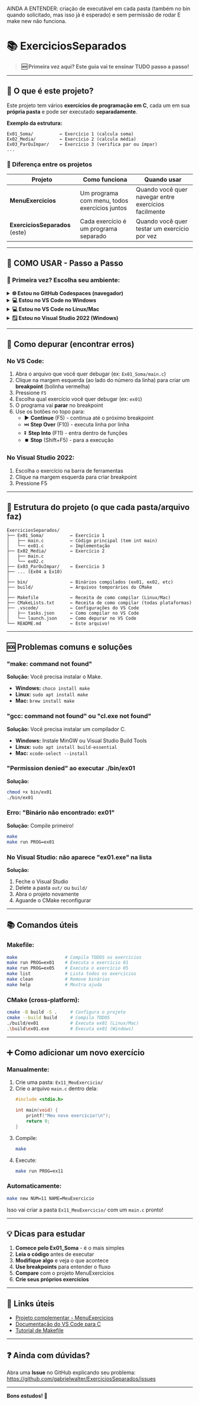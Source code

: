 AINDA A ENTENDER: criação de executável em cada pasta (também no bin quando solicitado, mas isso já é esperado) e sem permissão de rodar E make new não funciona.

# 📚 ExerciciosSeparados

> **🆕 Primeira vez aqui? Este guia vai te ensinar TUDO passo a passo!**

---

## 🤔 O que é este projeto?

Este projeto tem vários **exercícios de programação em C**, cada um em sua **própria pasta** e pode ser executado **separadamente**.

**Exemplo da estrutura:**
```
Ex01_Soma/          ← Exercício 1 (calcula soma)
Ex02_Media/         ← Exercício 2 (calcula média)
Ex03_ParOuImpar/    ← Exercício 3 (verifica par ou ímpar)
...
```

### 🔗 Diferença entre os projetos

| Projeto | Como funciona | Quando usar |
|---------|---------------|-------------|
| **MenuExercicios** | Um programa com menu, todos exercícios juntos | Quando você quer navegar entre exercícios facilmente |
| **ExerciciosSeparados** (este) | Cada exercício é um programa separado | Quando você quer testar um exercício por vez |

---

## 🚀 COMO USAR - Passo a Passo

### 📍 Primeira vez? Escolha seu ambiente:

<details>
<summary><b>🌐 Estou no GitHub Codespaces (navegador)</b></summary>

**Você já está pronto!** O ambiente já tem tudo instalado.

1. Abra o terminal (`` Ctrl+` `` ou menu Terminal → New Terminal)
2. Compile todos os exercícios:
   ```bash
   make
   ```
3. Execute um exercício específico:
   ```bash
   make run PROG=ex01    # Executa o exercício 1
   make run PROG=ex05    # Executa o exercício 5
   ```
4. Veja a lista de exercícios disponíveis:
   ```bash
   make list
   ```

**Para depurar (F5):**
- Pressione `F5`
- É preciso instalar a extensão C/C++ da Microsoft no Codespace
- Escolha "Debug - Escolher exercício"
- Digite o nome (ex: `ex01`)
- O programa vai parar nos breakpoints

</details>

<details>
<summary><b>💻 Estou no VS Code no Windows</b></summary>

### Passo 1: Instalar ferramentas necessárias

**Opção A - Instalar tudo de uma vez (recomendado):**
1. Abra o PowerShell **como Administrador**
2. Instale o Chocolatey (gerenciador de pacotes):
   ```powershell
   Set-ExecutionPolicy Bypass -Scope Process -Force; [System.Net.ServicePointManager]::SecurityProtocol = [System.Net.ServicePointManager]::SecurityProtocol -bor 3072; iex ((New-Object System.Net.WebClient).DownloadString('https://community.chocolatey.org/install.ps1'))
   ```
3. Instale o compilador e CMake:
   ```powershell
   choco install mingw cmake make -y
   ```
4. **Feche e abra o VS Code novamente**

**Opção B - Instalar o Visual Studio Build Tools:**
1. Baixe: https://visualstudio.microsoft.com/downloads/
2. Instale "Build Tools for Visual Studio"
3. Marque "Desktop development with C++"

### Passo 2: Compilar e executar

No VS Code:
1. Abra a pasta do projeto (File → Open Folder)
2. Abra o terminal (`` Ctrl+` ``)
3. Compile:
   ```bash
   make
   ```
4. Execute um exercício:
   ```bash
   make run PROG=ex01
   ```

**OU simplesmente:**
- Pressione `Ctrl+Shift+B` (compila todos)
- Pressione `F5` (escolhe qual exercício debugar)

</details>

<details>
<summary><b>💻 Estou no VS Code no Linux/Mac</b></summary>

### Passo 1: Instalar ferramentas necessárias

Abra o terminal e execute:

**Ubuntu/Debian:**
```bash
sudo apt update
sudo apt install build-essential gdb cmake -y
```

**Fedora:**
```bash
sudo dnf install gcc gdb cmake make -y
```

**Mac:**
```bash
brew install gcc cmake
```

### Passo 2: Compilar e executar

No VS Code:
1. Abra a pasta do projeto (File → Open Folder)
2. Abra o terminal (`` Ctrl+` ``)
3. Compile:
   ```bash
   make
   ```
4. Execute um exercício:
   ```bash
   make run PROG=ex01
   ```

**OU simplesmente:**
- Pressione `Ctrl+Shift+B` (compila todos)
- Pressione `F5` (escolhe qual exercício debugar)

</details>

<details>
<summary><b>🪟 Estou no Visual Studio 2022 (Windows)</b></summary>

### Como usar com CMake (Recomendado)

1. Abra o Visual Studio 2022
2. Clique em **"Abrir uma pasta local"** (ou File → Open → Folder)
3. Selecione a pasta `ExerciciosSeparados`
4. O Visual Studio vai detectar o `CMakeLists.txt` automaticamente
5. Aguarde alguns segundos (ele vai configurar o projeto)
6. **Na barra de ferramentas**, escolha qual exercício executar:
   - Clique na lista suspensa (onde está escrito "Selecionar Item de Inicialização")
   - Escolha `ex01.exe`, `ex02.exe`, etc.
7. Pressione `F5` para compilar e executar o exercício escolhido

**Dica:** Você pode alternar entre diferentes exercícios sem recompilar tudo!

</details>

---

## 🐛 Como depurar (encontrar erros)

### No VS Code:
1. Abra o arquivo que você quer debugar (ex: `Ex01_Soma/main.c`)
2. Clique na margem esquerda (ao lado do número da linha) para criar um **breakpoint** (bolinha vermelha)
3. Pressione `F5`
4. Escolha qual exercício você quer debugar (ex: `ex01`)
5. O programa vai **parar** no breakpoint
6. Use os botões no topo para:
   - ▶️ **Continue** (F5) - continua até o próximo breakpoint
   - ⏭️ **Step Over** (F10) - executa linha por linha
   - ⏬ **Step Into** (F11) - entra dentro de funções
   - ⏹️ **Stop** (Shift+F5) - para a execução

### No Visual Studio 2022:
1. Escolha o exercício na barra de ferramentas
2. Clique na margem esquerda para criar breakpoint
3. Pressione F5

---

## 📁 Estrutura do projeto (o que cada pasta/arquivo faz)

```
ExerciciosSeparados/
├── Ex01_Soma/          ← Exercício 1
│   ├── main.c          ← Código principal (tem int main)
│   └── ex01.c          ← Implementação
├── Ex02_Media/         ← Exercício 2
│   ├── main.c
│   └── ex02.c
├── Ex03_ParOuImpar/    ← Exercício 3
├── ... (Ex04 a Ex10)
│
├── bin/                ← Binários compilados (ex01, ex02, etc)
├── build/              ← Arquivos temporários do CMake
│
├── Makefile            ← Receita de como compilar (Linux/Mac)
├── CMakeLists.txt      ← Receita de como compilar (todas plataformas)
├── .vscode/            ← Configurações do VS Code
│   ├── tasks.json      ← Como compilar no VS Code
│   └── launch.json     ← Como depurar no VS Code
└── README.md           ← Este arquivo!
```

---

## 🆘 Problemas comuns e soluções

### "make: command not found"
**Solução:** Você precisa instalar o Make.
- **Windows:** `choco install make`
- **Linux:** `sudo apt install make`
- **Mac:** `brew install make`

### "gcc: command not found" ou "cl.exe not found"
**Solução:** Você precisa instalar um compilador C.
- **Windows:** Instale MinGW ou Visual Studio Build Tools
- **Linux:** `sudo apt install build-essential`
- **Mac:** `xcode-select --install`

### "Permission denied" ao executar ./bin/ex01
**Solução:**
```bash
chmod +x bin/ex01
./bin/ex01
```

### Erro: "Binário não encontrado: ex01"
**Solução:** Compile primeiro!
```bash
make
make run PROG=ex01
```

### No Visual Studio: não aparece "ex01.exe" na lista
**Solução:** 
1. Feche o Visual Studio
2. Delete a pasta `out/` ou `build/`
3. Abra o projeto novamente
4. Aguarde o CMake reconfigurar

---

## 📚 Comandos úteis

### Makefile:
```bash
make                  # Compila TODOS os exercícios
make run PROG=ex01    # Executa o exercício 01
make run PROG=ex05    # Executa o exercício 05
make list             # Lista todos os exercícios
make clean            # Remove binários
make help             # Mostra ajuda
```

### CMake (cross-platform):
```bash
cmake -B build -S .     # Configura o projeto
cmake --build build     # Compila TODOS
./build/ex01            # Executa ex01 (Linux/Mac)
.\build\ex01.exe        # Executa ex01 (Windows)
```

---

## ➕ Como adicionar um novo exercício

### Manualmente:
1. Crie uma pasta: `Ex11_MeuExercicio/`
2. Crie o arquivo `main.c` dentro dela:
   ```c
   #include <stdio.h>

   int main(void) {
       printf("Meu novo exercício!\n");
       return 0;
   }
   ```
3. Compile:
   ```bash
   make
   ```
4. Execute:
   ```bash
   make run PROG=ex11
   ```

### Automaticamente:
```bash
make new NUM=11 NAME=MeuExercicio
```

Isso vai criar a pasta `Ex11_MeuExercicio/` com um `main.c` pronto!

---

## 💡 Dicas para estudar

1. **Comece pelo Ex01_Soma** - é o mais simples
2. **Leia o código** antes de executar
3. **Modifique algo** e veja o que acontece
4. **Use breakpoints** para entender o fluxo
5. **Compare** com o projeto MenuExercicios
6. **Crie seus próprios exercícios**

---

## 🔗 Links úteis

- [Projeto complementar - MenuExercicios](https://github.com/gabrielwalter/MenuExercicios)
- [Documentação do VS Code para C](https://code.visualstudio.com/docs/languages/cpp)
- [Tutorial de Makefile](https://makefiletutorial.com/)

---

## ❓ Ainda com dúvidas?

Abra uma **Issue** no GitHub explicando seu problema:
https://github.com/gabrielwalter/ExerciciosSeparados/issues

---

**Bons estudos! 🚀**

